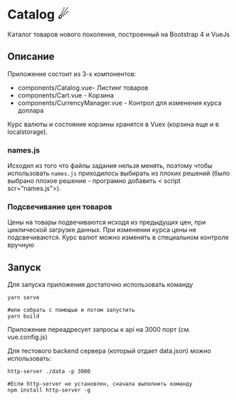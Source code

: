 # Сatalog ☄

Каталог товаров нового поколения, построенный на Bootstrap 4 и VueJs 

## Описание

Приложение состоит из 3-х компонентов:
- components/Catalog.vue- Листинг товаров
- components/Cart.vue - Корзина
- components/CurrencyManager.vue - Контрол для изменения курса доллара

Курс валюты и состояние корзины хранятся в Vuex (корзина еще и в localstorage).

### names.js
Исходил из того что файлы задания нельзя менять, поэтому чтобы использовать `names.js` приходилось выбирать из плохих решений (было выбрано плохое решение - програмно добавить < script scr="names.js">).

### Подсвечивание цен товаров
Цены на товары подвечиваются исходя из предыдущих цен, при циклической загрузке данных. При изменении курса цены не подсвечиваются. Курс валют можно изменять в специальном контроле вручную

## Запуск
Для запуска приложения достаточно использовать команду 
```
yarn serve

#или собрать c помощью и потом запустить
yarn build
```

Приложение переадресует запросы к api на 3000 порт (см. vue.config.js)

Для тестового backend сервера (который отдает data.json) можно использовать:
```
http-server ./data -p 3000

#Если http-server не установлен, сначала выполнить команду
npm install http-server -g
```

